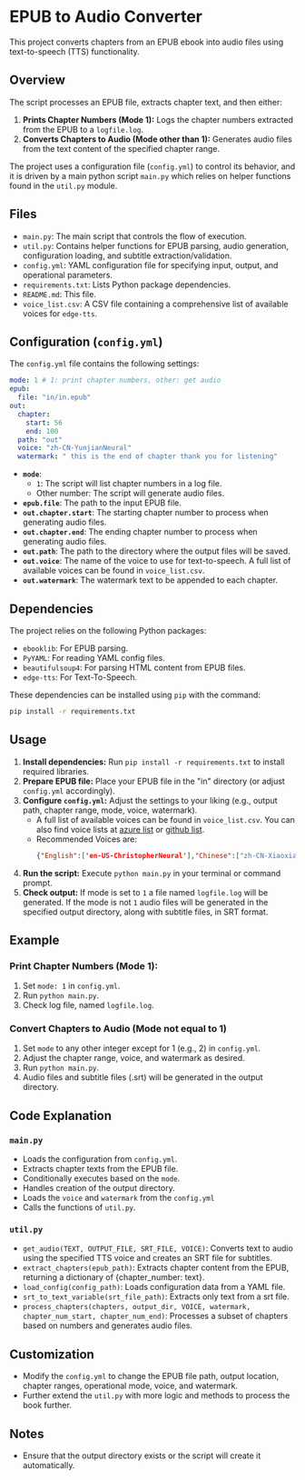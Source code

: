 # EPUB to Audio Converter

This project converts chapters from an EPUB ebook into audio files using text-to-speech (TTS) functionality.

## Overview

The script processes an EPUB file, extracts chapter text, and then either:

1.  **Prints Chapter Numbers (Mode 1):** Logs the chapter numbers extracted from the EPUB to a `logfile.log`.
2.  **Converts Chapters to Audio (Mode other than 1):** Generates audio files from the text content of the specified chapter range.

The project uses a configuration file (`config.yml`) to control its behavior, and it is driven by a main python script `main.py` which relies on helper functions found in the `util.py` module.

## Files

*   `main.py`: The main script that controls the flow of execution.
*   `util.py`: Contains helper functions for EPUB parsing, audio generation, configuration loading, and subtitle extraction/validation.
*   `config.yml`: YAML configuration file for specifying input, output, and operational parameters.
*   `requirements.txt`: Lists Python package dependencies.
*   `README.md`: This file.
*   `voice_list.csv`: A CSV file containing a comprehensive list of available voices for `edge-tts`.

## Configuration (`config.yml`)

The `config.yml` file contains the following settings:

```yaml
mode: 1 # 1: print chapter numbers, other: get audio
epub:
  file: "in/in.epub"
out:
  chapter:
    start: 56
    end: 100
  path: "out"
  voice: "zh-CN-YunjianNeural"
  watermark: " this is the end of chapter thank you for listening"
```

*   **`mode`**:
    *   `1`: The script will list chapter numbers in a log file.
    *   Other number: The script will generate audio files.
*   **`epub.file`**: The path to the input EPUB file.
*   **`out.chapter.start`**: The starting chapter number to process when generating audio files.
*   **`out.chapter.end`**: The ending chapter number to process when generating audio files.
*   **`out.path`**: The path to the directory where the output files will be saved.
*   **`out.voice`**: The name of the voice to use for text-to-speech. A full list of available voices can be found in `voice_list.csv`.
*   **`out.watermark`**: The watermark text to be appended to each chapter.

## Dependencies

The project relies on the following Python packages:

*   `ebooklib`: For EPUB parsing.
*   `PyYAML`: For reading YAML config files.
*   `beautifulsoup4`: For parsing HTML content from EPUB files.
*   `edge-tts`: For Text-To-Speech.

These dependencies can be installed using `pip` with the command:

```bash
pip install -r requirements.txt
```

## Usage

1.  **Install dependencies:** Run `pip install -r requirements.txt` to install required libraries.
2.  **Prepare EPUB file:** Place your EPUB file in the "in" directory (or adjust `config.yml` accordingly).
3.  **Configure `config.yml`:** Adjust the settings to your liking (e.g., output path, chapter range, mode, voice, watermark).
    *   A full list of available voices can be found in `voice_list.csv`. You can also find voice lists at [azure list](https://speech.azure.cn/portal/voicegallery) or [github list](https://gist.github.com/BettyJJ/17cbaa1de96235a7f5773b8690a20462).
    *   Recommended Voices are:
        ```json
        {"English":['en-US-ChristopherNeural'],"Chinese":["zh-CN-XiaoxiaoNeural", "zh-CN-YunjianNeural", "zh-CN-YunyangNeural", "zh-CN-YunxiNeural", "zh-CN-YunxiaNeural"]}
        ```
4.  **Run the script:** Execute `python main.py` in your terminal or command prompt.
5.  **Check output:** If mode is set to `1` a file named `logfile.log` will be generated. If the mode is not `1` audio files will be generated in the specified output directory, along with subtitle files, in SRT format.

## Example

### Print Chapter Numbers (Mode 1):

1.  Set `mode: 1` in `config.yml`.
2.  Run `python main.py`.
3.  Check log file, named `logfile.log`.

### Convert Chapters to Audio (Mode not equal to 1)

1. Set `mode` to any other integer except for 1 (e.g., 2) in `config.yml`.
2. Adjust the chapter range, voice, and watermark as desired.
3. Run `python main.py`.
4. Audio files and subtitle files (.srt) will be generated in the output directory.

## Code Explanation

### `main.py`

*   Loads the configuration from `config.yml`.
*   Extracts chapter texts from the EPUB file.
*   Conditionally executes based on the `mode`.
*   Handles creation of the output directory.
*   Loads the `voice` and `watermark` from the `config.yml`
*   Calls the functions of `util.py`.

### `util.py`

*   `get_audio(TEXT, OUTPUT_FILE, SRT_FILE, VOICE)`: Converts text to audio using the specified TTS voice and creates an SRT file for subtitles.
*   `extract_chapters(epub_path)`: Extracts chapter content from the EPUB, returning a dictionary of {chapter_number: text}.
*   `load_config(config_path)`: Loads configuration data from a YAML file.
*   `srt_to_text_variable(srt_file_path)`: Extracts only text from a srt file.
*   `process_chapters(chapters, output_dir, VOICE, watermark, chapter_num_start, chapter_num_end)`: Processes a subset of chapters based on numbers and generates audio files.

## Customization

*   Modify the `config.yml` to change the EPUB file path, output location, chapter ranges, operational mode, voice, and watermark.
*   Further extend the `util.py` with more logic and methods to process the book further.

## Notes

*   Ensure that the output directory exists or the script will create it automatically.